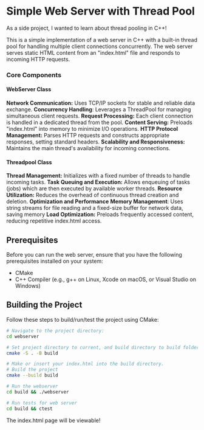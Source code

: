 # Simple Web Server with Thread Pool

As a side project, I wanted to learn about thread pooling in C++!

This is a simple implementation of a web server in C++ with a built-in thread pool for handling multiple client connections concurrently. The web server serves static HTML content from an "index.html" file and responds to incoming HTTP requests.

### Core Components

#### WebServer Class

**Network Communication:** Uses TCP/IP sockets for stable and reliable data exchange.
**Concurrency Handling**: Leverages a ThreadPool for managing simultaneous client requests.
**Request Processing:** Each client connection is handled in a dedicated thread from the pool.
**Content Serving:** Preloads "index.html" into memory to minimize I/O operations.
**HTTP Protocol Management:** Parses HTTP requests and constructs appropriate responses, setting standard headers.
**Scalability and Responsiveness:** Maintains the main thread's availability for incoming connections.

#### Threadpool Class
**Thread Management:** Initializes with a fixed number of threads to handle incoming tasks.
**Task Queuing and Execution:** Allows enqueuing of tasks (jobs) which are then executed by available worker threads.
**Resource Utilization:** Reduces the overhead of continuous thread creation and deletion.
**Optimization and Performance**
**Memory Management**: Uses string streams for file reading and a fixed-size buffer for network data, saving memory
**Load Optimization:** Preloads frequently accessed content, reducing repetitive index.html access.

## Prerequisites

Before you can run the web server, ensure that you have the following prerequisites installed on your system:

- CMake
- C++ Compiler (e.g., g++ on Linux, Xcode on macOS, or Visual Studio on Windows)

## Building the Project

Follow these steps to build/run/test the project using CMake:

```bash
# Navigate to the project directory:
cd webserver

# Set project directory to current, and build directory to build folder
cmake -S . -B build

# Make or insert your index.html into the build directory.
# Build the project
cmake --build build

# Run the webserver
cd build && ./webserver

# Run tests for web server
cd build && ctest
```

The index.html page will be viewable!

